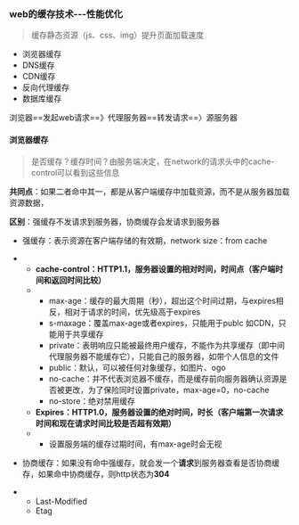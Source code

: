 ### web的缓存技术---性能优化

> 缓存静态资源（js、css、img）提升页面加载速度

* 浏览器缓存
* DNS缓存
* CDN缓存
* 反向代理缓存
* 数据库缓存

浏览器==发起web请求==》代理服务器==转发请求==〉源服务器

#### 浏览器缓存

> 是否缓存？缓存时间？由服务端决定，在network的请求头中的cache-control可以看到这些信息

**共同点**：如果二者命中其一，都是从客户端缓存中加载资源，而不是从服务器加载资源数据，

**区别**：强缓存不发请求到服务器，协商缓存会发请求到服务器

* 强缓存：表示资源在客户端存储的有效期，network size：from cache
* * **cache-control：HTTP1.1，服务器设置的相对时间，时间点（客户端时间和返回时间比较）**
  * * max-age：缓存的最大周期（秒），超出这个时间过期，与expires相反，相对于请求的时间，优先级高于expires
    * s-maxage：覆盖max-age或者expires，只能用于publc 如CDN，只能用于共享缓存
    * private：表明响应只能被最终用户缓存，不能作为共享缓存（即中间代理服务器不能缓存它），只能自己的服务器，如带个人信息的文件
    * public：默认，可以被任何对象缓存，如图片、ogo
    * no-cache：并不代表浏览器不缓存，而是缓存前向服务器确认资源是否被更改，为了保险同时设置private，max-age=0，no-cache
    * no-store：绝对禁用缓存
  * **Expires：HTTP1.0，服务器设置的绝对时间，时长（客户端第一次请求时间和现在请求时间比较是否超有效期）**
  * * 设置服务端的缓存过期时间，有max-age时会无视
* 协商缓存：如果没有命中强缓存，就会发一个**请求**到服务器查看是否协商缓存，如果命中协商缓存，则http状态为**304**

* * Last-Modified
  * Etag



